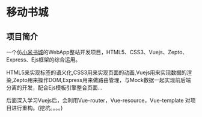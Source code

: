 # 移动书城


## 项目简介
一个仿[小米书城](http:www.dushu.xiaomi.com)的WebApp整站开发项目，HTML5、CSS3、Vuejs、Zepto、Express、Ejs框架的综合运用。

HTML5来实现标签的语义化,CSS3用来实现页面的动画,Vuejs用来实现数据的渲染,Zepto用来操作DOM,Express用来做路由管理，与Mock数据一起实现前后端分离的开发，配合Ejs模板引擎整合页面...

后面深入学习Vuejs后，会利用Vue-router，Vue-resource，Vue-template
对项目进行重构。(挖坑。。。。)

